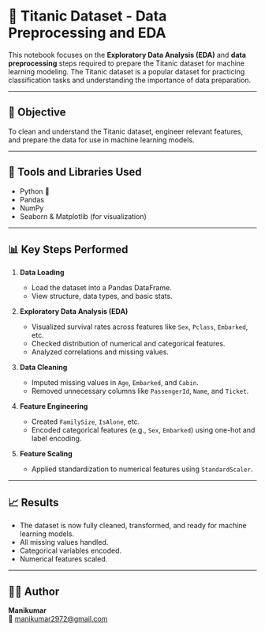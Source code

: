 # 🧼 Titanic Dataset - Data Preprocessing and EDA

This notebook focuses on the **Exploratory Data Analysis (EDA)** and **data preprocessing** steps required to prepare the Titanic dataset for machine learning modeling. The Titanic dataset is a popular dataset for practicing classification tasks and understanding the importance of data preparation.

---

## 🧠 Objective

To clean and understand the Titanic dataset, engineer relevant features, and prepare the data for use in machine learning models.

---

## 🔧 Tools and Libraries Used

- Python 🐍
- Pandas
- NumPy
- Seaborn & Matplotlib (for visualization)

---

## 📊 Key Steps Performed

1. **Data Loading**
   - Load the dataset into a Pandas DataFrame.
   - View structure, data types, and basic stats.

2. **Exploratory Data Analysis (EDA)**
   - Visualized survival rates across features like `Sex`, `Pclass`, `Embarked`, etc.
   - Checked distribution of numerical and categorical features.
   - Analyzed correlations and missing values.

3. **Data Cleaning**
   - Imputed missing values in `Age`, `Embarked`, and `Cabin`.
   - Removed unnecessary columns like `PassengerId`, `Name`, and `Ticket`.

4. **Feature Engineering**
   - Created `FamilySize`, `IsAlone`, etc.
   - Encoded categorical features (e.g., `Sex`, `Embarked`) using one-hot and label encoding.

5. **Feature Scaling**
   - Applied standardization to numerical features using `StandardScaler`.

---

## 📈 Results

- The dataset is now fully cleaned, transformed, and ready for machine learning models.
- All missing values handled.
- Categorical variables encoded.
- Numerical features scaled.

---

## 👨‍💻 Author

**Manikumar**  
📧 manikumar2972@gmail.com  


